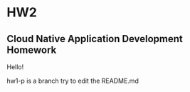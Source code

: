 # HW2
## Cloud Native Application Development Homework

Hello!

hw1-p is a branch try to edit the README.md
